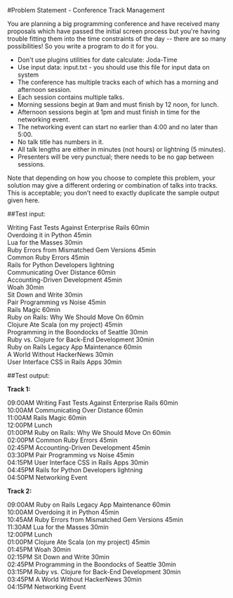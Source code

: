 #Problem Statement - Conference Track Management

You are planning a big programming conference and have received many proposals which have passed the initial screen process but you're having trouble fitting them into the time constraints of the day -- there are so many possibilities! So you write a program to do it for you.

- Don't use plugins utilities for date calculate: Joda-Time
- Use input data: input.txt - you should use this file for input data on system
- The conference has multiple tracks each of which has a morning and afternoon session.
- Each session contains multiple talks.
- Morning sessions begin at 9am and must finish by 12 noon, for lunch.
- Afternoon sessions begin at 1pm and must finish in time for the networking event.
- The networking event can start no earlier than 4:00 and no later than 5:00.
- No talk title has numbers in it.
- All talk lengths are either in minutes (not hours) or lightning (5 minutes).
- Presenters will be very punctual; there needs to be no gap between sessions.

Note that depending on how you choose to complete this problem, your solution may give a different ordering or combination of talks into tracks. This is acceptable; you don’t need to exactly duplicate the sample output given here.

##Test input:

Writing Fast Tests Against Enterprise Rails 60min  
Overdoing it in Python 45min  
Lua for the Masses 30min  
Ruby Errors from Mismatched Gem Versions 45min  
Common Ruby Errors 45min  
Rails for Python Developers lightning  
Communicating Over Distance 60min  
Accounting-Driven Development 45min  
Woah 30min  
Sit Down and Write 30min  
Pair Programming vs Noise 45min  
Rails Magic 60min  
Ruby on Rails: Why We Should Move On 60min  
Clojure Ate Scala (on my project) 45min  
Programming in the Boondocks of Seattle 30min  
Ruby vs. Clojure for Back-End Development 30min  
Ruby on Rails Legacy App Maintenance 60min  
A World Without HackerNews 30min  
User Interface CSS in Rails Apps 30min  

##Test output:

**Track 1:**  

09:00AM Writing Fast Tests Against Enterprise Rails 60min  
10:00AM Communicating Over Distance 60min  
11:00AM Rails Magic 60min  
12:00PM Lunch  
01:00PM Ruby on Rails: Why We Should Move On 60min  
02:00PM Common Ruby Errors 45min  
02:45PM Accounting-Driven Development 45min  
03:30PM Pair Programming vs Noise 45min  
04:15PM User Interface CSS in Rails Apps 30min  
04:45PM Rails for Python Developers lightning  
04:50PM Networking Event  

**Track 2:**  

09:00AM Ruby on Rails Legacy App Maintenance 60min  
10:00AM Overdoing it in Python 45min  
10:45AM Ruby Errors from Mismatched Gem Versions 45min  
11:30AM Lua for the Masses 30min  
12:00PM Lunch  
01:00PM Clojure Ate Scala (on my project) 45min  
01:45PM Woah 30min  
02:15PM Sit Down and Write 30min  
02:45PM Programming in the Boondocks of Seattle 30min  
03:15PM Ruby vs. Clojure for Back-End Development 30min  
03:45PM A World Without HackerNews 30min  
04:15PM Networking Event  
